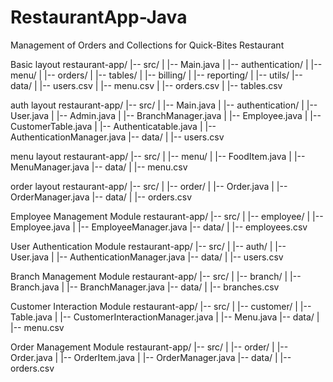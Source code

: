 # RestaurantApp-Java
Management of Orders and Collections for Quick-Bites Restaurant

Basic layout
restaurant-app/
|-- src/
|   |-- Main.java
|   |-- authentication/
|   |-- menu/
|   |-- orders/
|   |-- tables/
|   |-- billing/
|   |-- reporting/
|   |-- utils/
|-- data/
|   |-- users.csv
|   |-- menu.csv
|   |-- orders.csv
|   |-- tables.csv

auth layout
restaurant-app/
|-- src/
|   |-- Main.java
|   |-- authentication/
|       |-- User.java
|       |-- Admin.java
|       |-- BranchManager.java
|       |-- Employee.java
|       |-- CustomerTable.java
|       |-- Authenticatable.java
|       |-- AuthenticationManager.java
|-- data/
|   |-- users.csv

menu layout
restaurant-app/
|-- src/
|   |-- menu/
|       |-- FoodItem.java
|       |-- MenuManager.java
|-- data/
|   |-- menu.csv

order layout
restaurant-app/
|-- src/
|   |-- order/
|       |-- Order.java
|       |-- OrderManager.java
|-- data/
|   |-- orders.csv

Employee Management Module
restaurant-app/
|-- src/
|   |-- employee/
|       |-- Employee.java
|       |-- EmployeeManager.java
|-- data/
|   |-- employees.csv

User Authentication Module
restaurant-app/
|-- src/
|   |-- auth/
|       |-- User.java
|       |-- AuthenticationManager.java
|-- data/
|   |-- users.csv

Branch Management Module
restaurant-app/
|-- src/
|   |-- branch/
|       |-- Branch.java
|       |-- BranchManager.java
|-- data/
|   |-- branches.csv

Customer Interaction Module
restaurant-app/
|-- src/
|   |-- customer/
|       |-- Table.java
|       |-- CustomerInteractionManager.java
|       |-- Menu.java
|-- data/
|   |-- menu.csv

Order Management Module
restaurant-app/
|-- src/
|   |-- order/
|       |-- Order.java
|       |-- OrderItem.java
|       |-- OrderManager.java
|-- data/
|   |-- orders.csv
